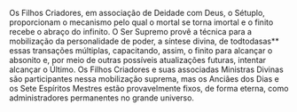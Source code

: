 ﻿Os Filhos Criadores, em associação de Deidade com Deus, o Sétuplo, proporcionam o mecanismo pelo qual o mortal se torna imortal e o finito recebe o abraço do infinito. O Ser Supremo provê a técnica para a mobilização da personalidade de poder, a síntese divina, de todtodasas** essas transações múltiplas, capacitando, assim, o finito para alcançar o absonito e, por meio de outras possíveis atualizações futuras, intentar alcançar o Último. Os Filhos Criadores e suas associadas Ministras Divinas são participantes nessa mobilização suprema, mas os Anciães dos Dias e os Sete Espíritos Mestres estão provavelmente fixos, de forma eterna, como administradores permanentes no grande universo.